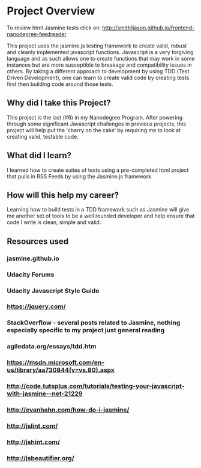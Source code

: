 # Project Overview

To review html Jasmine tests click on: http://smith1jason.github.io/frontend-nanodegree-feedreader

This project uses the jasmine.js testing framework to create valid, robust and cleanly implemented javascript functions.  Javascript is a very forgiving language and as such allows one to create functions that may work in some instances but are more susceptible to breakage and compatibility issues in others.  By taking a different approach to development by using TDD (Test Driven Development), one can learn to create valid code by creating tests first then building code around those tests.

## Why did I take this Project?

This project is the last (#6) in my Nanodegree Program.  After powering through some significant Javascript challenges in previous projects, this project will help put the 'cherry on the cake' by requiring me to look at creating valid, testable code.

## What did I learn?

I learned how to create suites of tests using a pre-completed html project that pulls in RSS Feeds by using the Jasmine.js framework.

## How will this help my career?

Learning how to build tests in a TDD framework such as Jasmine will give me another set of tools to be a well rounded developer and help ensure that code I write is clean, simple and valid.

## Resources used

### jasmine.github.io
### Udacity Forums
### Udacity Javascript Style Guide
### https://jquery.com/
### StackOverflow - several posts related to Jasmine, nothing especially specific to my project just general reading
### agiledata.org/essays/tdd.htm
### https://msdn.microsoft.com/en-us/library/aa730844(v=vs.80).aspx
### http://code.tutsplus.com/tutorials/testing-your-javascript-with-jasmine--net-21229
### http://evanhahn.com/how-do-i-jasmine/
### http://jslint.com/
### http://jshint.com/
### http://jsbeautifier.org/
